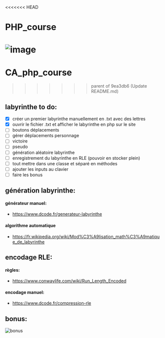 <<<<<<< HEAD
# PHP_course
 ![image](https://user-images.githubusercontent.com/35268109/115069416-cf793200-9ef3-11eb-9979-63d23e933e8c.png)
=======
# CA_php_course
 
>>>>>>> parent of 9ea3db6 (Update README.md)
## labyrinthe to do:
  - [X] créer un premier labyrinthe manuellement en .txt avec des lettres
  - [X] ouvrir le fichier .txt et afficher le labyrinthe en php sur le site
  - [ ] boutons déplacements
  - [ ] gérer déplacements personnage
  - [ ] victoire
  - [ ] pseudo
  - [ ] génération aléatoire labyrinthe
  - [ ] enregistrement du labyrinthe en RLE (pouvoir en stocker plein)
  - [ ] tout mettre dans une classe et séparé en méthodes
  - [ ] ajouter les inputs au clavier
  - [ ] faire les bonus

## génération labyrinthe:

#### générateur manuel:
- https://www.dcode.fr/generateur-labyrinthe
#### algorithme automatique 
- https://fr.wikipedia.org/wiki/Mod%C3%A9lisation_math%C3%A9matique_de_labyrinthe
  
## encodage RLE:
#### règles: 
- https://www.conwaylife.com/wiki/Run_Length_Encoded
#### encodage manuel:
- https://www.dcode.fr/compression-rle

## bonus:
![bonus](https://user-images.githubusercontent.com/35268109/115056836-98028980-9ee3-11eb-9e1f-1e1fe3d9a350.png)
